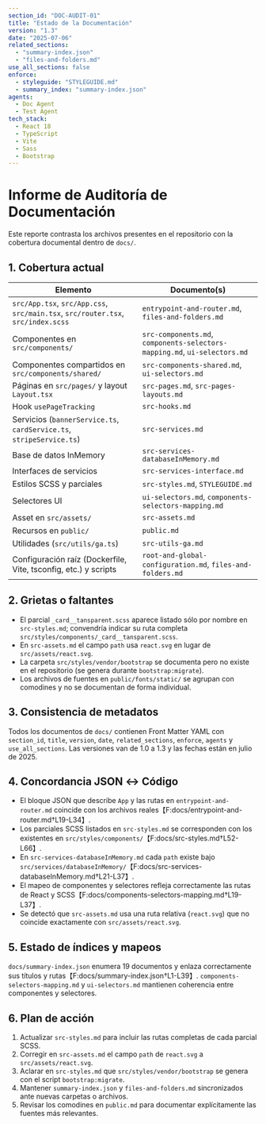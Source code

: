 ```yaml
---
section_id: "DOC-AUDIT-01"
title: "Estado de la Documentación"
version: "1.3"
date: "2025-07-06"
related_sections:
  - "summary-index.json"
  - "files-and-folders.md"
use_all_sections: false
enforce:
  - styleguide: "STYLEGUIDE.md"
  - summary_index: "summary-index.json"
agents:
  - Doc Agent
  - Test Agent
tech_stack:
  - React 18
  - TypeScript
  - Vite
  - Sass
  - Bootstrap
---
```


# Informe de Auditoría de Documentación

Este reporte contrasta los archivos presentes en el repositorio con la cobertura documental dentro de `docs/`.

## 1. Cobertura actual

| Elemento | Documento(s) |
| --- | --- |
| `src/App.tsx`, `src/App.css`, `src/main.tsx`, `src/router.tsx`, `src/index.scss` | `entrypoint-and-router.md`, `files-and-folders.md` |
| Componentes en `src/components/` | `src-components.md`, `components-selectors-mapping.md`, `ui-selectors.md` |
| Componentes compartidos en `src/components/shared/` | `src-components-shared.md`, `ui-selectors.md` |
| Páginas en `src/pages/` y layout `Layout.tsx` | `src-pages.md`, `src-pages-layouts.md` |
| Hook `usePageTracking` | `src-hooks.md` |
| Servicios (`bannerService.ts`, `cardService.ts`, `stripeService.ts`) | `src-services.md` |
| Base de datos InMemory | `src-services-databaseInMemory.md` |
| Interfaces de servicios | `src-services-interface.md` |
| Estilos SCSS y parciales | `src-styles.md`, `STYLEGUIDE.md` |
| Selectores UI | `ui-selectors.md`, `components-selectors-mapping.md` |
| Asset en `src/assets/` | `src-assets.md` |
| Recursos en `public/` | `public.md` |
| Utilidades (`src/utils/ga.ts`) | `src-utils-ga.md` |
| Configuración raíz (Dockerfile, Vite, tsconfig, etc.) y scripts | `root-and-global-configuration.md`, `files-and-folders.md` |

## 2. Grietas o faltantes

- El parcial `_card__tansparent.scss` aparece listado sólo por nombre en `src-styles.md`; convendría indicar su ruta completa `src/styles/components/_card__tansparent.scss`.
- En `src-assets.md` el campo `path` usa `react.svg` en lugar de `src/assets/react.svg`.
- La carpeta `src/styles/vendor/bootstrap` se documenta pero no existe en el repositorio (se genera durante `bootstrap:migrate`).
- Los archivos de fuentes en `public/fonts/static/` se agrupan con comodines y no se documentan de forma individual.

## 3. Consistencia de metadatos

Todos los documentos de `docs/` contienen Front Matter YAML con `section_id`, `title`, `version`, `date`, `related_sections`, `enforce`, `agents` y `use_all_sections`. Las versiones van de 1.0 a 1.3 y las fechas están en julio de 2025.

## 4. Concordancia JSON ↔ Código

- El bloque JSON que describe `App` y las rutas en `entrypoint-and-router.md` coincide con los archivos reales【F:docs/entrypoint-and-router.md†L19-L34】.
- Los parciales SCSS listados en `src-styles.md` se corresponden con los existentes en `src/styles/components/`【F:docs/src-styles.md†L52-L66】.
- En `src-services-databaseInMemory.md` cada `path` existe bajo `src/services/databaseInMemory/`【F:docs/src-services-databaseInMemory.md†L21-L37】.
- El mapeo de componentes y selectores refleja correctamente las rutas de React y SCSS【F:docs/components-selectors-mapping.md†L19-L37】.
- Se detectó que `src-assets.md` usa una ruta relativa (`react.svg`) que no coincide exactamente con `src/assets/react.svg`.

## 5. Estado de índices y mapeos

`docs/summary-index.json` enumera 19 documentos y enlaza correctamente sus títulos y rutas【F:docs/summary-index.json†L1-L39】. `components-selectors-mapping.md` y `ui-selectors.md` mantienen coherencia entre componentes y selectores.

## 6. Plan de acción

1. Actualizar `src-styles.md` para incluir las rutas completas de cada parcial SCSS.
2. Corregir en `src-assets.md` el campo `path` de `react.svg` a `src/assets/react.svg`.
3. Aclarar en `src-styles.md` que `src/styles/vendor/bootstrap` se genera con el script `bootstrap:migrate`.
4. Mantener `summary-index.json` y `files-and-folders.md` sincronizados ante nuevas carpetas o archivos.
5. Revisar los comodines en `public.md` para documentar explícitamente las fuentes más relevantes.
